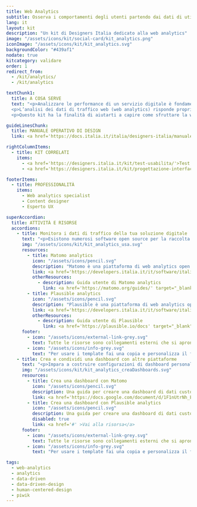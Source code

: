 ```yaml
---
title: Web Analytics
subtitle: Osserva i comportamenti degli utenti partendo dai dati di utilizzo del servizio
lang: it
layout: kit
description: "Un kit di Designers Italia dedicato alla web analytics"
image: "/assets/icons/kit/social-card/kit_analytics.png"
iconImage: "/assets/icons/kit/kit_analytics.svg"
backgroundColor: "#439af1"
nodate: true
kitcategory: validare
order: 1
redirect_from:
  - /kit/analytics/
  - /kit/analytics

textChunk1:
  title: A COSA SERVE
  text: "<p>Analizzare le performance di un servizio digitale è fondamentale per capire quanto questo risponda in maniera adeguata ai bisogni degli utenti.</p>
  <p>L’analisi dei dati di traffico web (web analytics) risponde proprio a questa esigenza e le piattaforme per <strong>raccogliere informazioni sul comportamento degli utenti consentono di isolare preziosi dati qualitativi e quantitativi su come un servizio viene fruito</strong>. A seguito della raccolta dei dati, la loro segmentazione, interpretazione e condivisione con gli stakeholder, consentono poi di orientare le <strong>decisioni che riguardano design e re-design dei servizi</strong>, in ottica <em>data-driven</em>.</p>
  <p>Questo kit ha la finalità di aiutarti a capire come sfruttare la web analytics per comprendere come i tuoi utenti fruiscono i servizi. Ha inoltre l’obiettivo di mostrarti come i dati possono indirizzare azioni di ottimizzazione delle performance, utilizzando in primo luogo piattaforme di web analytics di tipo open source. </p>"

guideLinesChunk:
  title: MANUALE OPERATIVO DI DESIGN
  link: <a href='https://docs.italia.it/italia/designers-italia/manuale-operativo-design-docs/it/versione-corrente/doc/design-research/web-analytics.html' target="_blank" aria-label="Web analytics (link esterno)">Web analytics</a>

rightColumnItems:
  - title: KIT CORRELATI
    items:
      - <a href='https://designers.italia.it/kit/test-usabilita/'>Test di usabilità</a>
      - <a href='https://designers.italia.it/kit/progettazione-interfaccia/'>Progettazione interfaccia</a>

footerItems:
  - title: PROFESSIONALITÀ
    items:
      - Web analytics specialist
      - Content designer
      - Esperto UX

superAccordion:
  title: ATTIVITÀ E RISORSE
  accordions:
    - title: Monitora i dati di traffico della tua soluzione digitale
      text: "<p>Esistono numerosi software open source per la raccolta e l'analisi dei dati di traffico di siti e servizi digitali. In questa scheda ti proponiamo una lista di alcune fra le principali piattaforme che puoi utilizzare per il monitoraggio, l'elaborazione e la condivisione dei dati statistici della tua soluzione digitale, in completa aderenza alla normativa GDPR.</p>"
      img: "/assets/icons/kit/kit_analytics_usa.svg"
      resources:
        - title: Matomo analytics
          icon: "/assets/icons/pencil.svg"
          description: "Matomo è una piattaforma di web analytics open source."
          link: <a href='https://developers.italia.it/it/software/italia-software-matomo-32c75d' aria-label="Vai alla scheda di Matomo analytics (link esterno)">Vai alla scheda di Matomo analytics</a>
          otherResources:
            - description: Guida utente di Matomo analytics
              link: <a href='https://matomo.org/guides/' target="_blank" aria-label="Vai alla risorsa (link esterno)" >Vai alla risorsa</a>
        - title: Plausible analytics
          icon: "/assets/icons/pencil.svg"
          description: "Plausible è una piattaforma di web analytics open source."
          link: <a href='https://developers.italia.it/it/software/italia-software-plausible-a9b3cb' aria-label="Vai alla scheda di Plausible analytics (link esterno)">Vai alla scheda di Plausible analytics</a>
          otherResources:
            - description: Guida utente di Plausible
              link: <a href='https://plausible.io/docs' target="_blank" aria-label="Vai alla risorsa (link esterno)" >Vai alla risorsa</a>
      footer:
        - icon: "/assets/icons/external-link-grey.svg"
          text: Tutte le risorse sono collegamenti esterni che si aprono in una nuova finestra.
        - icon: "/assets/icons/info-grey.svg"
          text: "Per usare i template fai una copia e personalizza il file: trovi le istruzioni nella prima pagina della risorsa."
    - title: Crea e condividi una dashboard con altre piattaforme
      text: "<p>Impara a costruire configurazioni di dashboard personalizzate con le principali piattaforme di web analytics open source: potrai visualizzare metriche e dimensioni d'analisi di tuo interesse nello stesso template e popolare i widget con i dati di performance del tuo sito o servizio.</p>"
      img: "/assets/icons/kit/kit_analytics_creaDashboards.svg"
      resources:
        - title: Crea una dashboard con Matomo
          icon: "/assets/icons/pencil.svg"
          description: Una guida per creare una dashboard di dati custom con il software open source Matomo
          link: <a href='https://docs.google.com/document/d/1F1nUtrNh_E5AkEfJSYcSnK0fEIWSr5tTiZ-ZTH5nai8/edit?usp=sharing' target="_blank" aria-label="Vai alla risorsa (link esterno)" >Vai alla risorsa</a>
        - title: Crea una dashboard con Plausible analytics
          icon: "/assets/icons/pencil.svg"
          description: Una guida per creare una dashboard di dati custom con il software open source Plausible analytics
          disabled: true
          link: <a href='#' >Vai alla risorsa</a>
      footer:
        - icon: "/assets/icons/external-link-grey.svg"
          text: Tutte le risorse sono collegamenti esterni che si aprono in una nuova finestra.
        - icon: "/assets/icons/info-grey.svg"
          text: "Per usare i template fai una copia e personalizza il file: trovi le istruzioni nella prima pagina della risorsa."

tags:
  - web-analytics
  - analytics
  - data-driven
  - data-driven-design
  - human-centered-design
  - piwik
---
```


